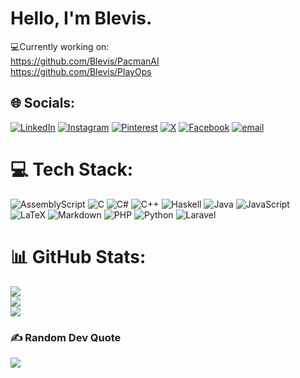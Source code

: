 # Hello, I'm Blevis.

💻Currently working on:<br>
    https://github.com/Blevis/PacmanAI<br>
    https://github.com/Blevis/PlayOps

## 🌐 Socials:
[![LinkedIn](https://img.shields.io/badge/linkedin-%230077B5.svg?style=for-the-badge&logo=linkedin&logoColor=white)](https://www.linkedin.com/in/blevis-allushi-5145461b5/) [![Instagram](https://img.shields.io/badge/Instagram-%23E4405F.svg?style=for-the-badge&logo=Instagram&logoColor=white)](https://instagram.com/blevisallushi) [![Pinterest](https://img.shields.io/badge/Pinterest-%23E60023.svg?style=for-the-badge&logo=Pinterest&logoColor=white)](https://pinterest.com/blevisa) [![X](https://img.shields.io/badge/X-black.svg?style=for-the-badge&logo=X&logoColor=white)](https://x.com/blevees) [![Facebook](https://img.shields.io/badge/Facebook-%231877F2.svg?style=for-the-badge&logo=Facebook&logoColor=white)](https://facebook.com/blevis.allushiABBL) [![email](https://img.shields.io/badge/Email-D14836?style=for-the-badge&logo=gmail&logoColor=white)](mailto:blevis.liaisons@gmail.com) 

# 💻 Tech Stack:
![AssemblyScript](https://img.shields.io/badge/assembly%20script-%23000000.svg?style=for-the-badge&logo=assemblyscript&logoColor=white) ![C](https://img.shields.io/badge/c-%2300599C.svg?style=for-the-badge&logo=c&logoColor=white) ![C#](https://img.shields.io/badge/c%23-%23239120.svg?style=for-the-badge&logo=csharp&logoColor=white) ![C++](https://img.shields.io/badge/c++-%2300599C.svg?style=for-the-badge&logo=c%2B%2B&logoColor=white) ![Haskell](https://img.shields.io/badge/Haskell-5e5086?style=for-the-badge&logo=haskell&logoColor=white) ![Java](https://img.shields.io/badge/java-%23ED8B00.svg?style=for-the-badge&logo=openjdk&logoColor=white) ![JavaScript](https://img.shields.io/badge/javascript-%23323330.svg?style=for-the-badge&logo=javascript&logoColor=%23F7DF1E) ![LaTeX](https://img.shields.io/badge/latex-%23008080.svg?style=for-the-badge&logo=latex&logoColor=white) ![Markdown](https://img.shields.io/badge/markdown-%23000000.svg?style=for-the-badge&logo=markdown&logoColor=white) ![PHP](https://img.shields.io/badge/php-%23777BB4.svg?style=for-the-badge&logo=php&logoColor=white) ![Python](https://img.shields.io/badge/python-3670A0?style=for-the-badge&logo=python&logoColor=ffdd54) ![Laravel](https://img.shields.io/badge/laravel-%23FF2D20.svg?style=for-the-badge&logo=laravel&logoColor=white)
# 📊 GitHub Stats:
![](https://github-readme-stats.vercel.app/api?username=Blevis&theme=dark&hide_border=false&include_all_commits=true&count_private=true)<br/>
![](https://github-readme-stats.vercel.app/api/top-langs/?username=Blevis&theme=dark&hide_border=false&include_all_commits=true&count_private=true&layout=compact)<br/>
![](https://nirzak-streak-stats.vercel.app/?user=Blevis&theme=dark&hide_border=false)

### ✍️ Random Dev Quote
![](https://quotes-github-readme.vercel.app/api?type=horizontal&theme=gruvbox)
